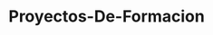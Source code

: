 # Proyectos-De-Formacion
<p style='color:blue' Proyectos de Power BI enfocados en aprender sobre el mismo />
